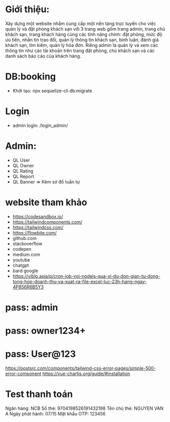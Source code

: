 # Giới thiệu:
Xây dựng một website nhằm cung cấp một nền tảng trực tuyến cho việc quản lý và đặt phòng khách sạn với 3 trang web gồm trang admin, trang chủ khách sạn, trang khách hàng cùng các tính năng chính: đặt phòng, mức độ ưu tiên, nhắn tin trao đổi, quản lý thông tin khách sạn, bình luận, đánh giá khách sạn, tìm kiếm, quản lý hóa đơn. Riêng admin là quản lý và xem các thông tin như các tài khoản trên trang đặt phòng, chủ khách sạn và các danh sách báo cáo của khách hàng.

# DB:booking
+ Khởi tạo: npx sequelize-cli db:migrate
# Login
+ admin login: /login_admin/
# Admin:
+ QL User
+ QL Owner
+ QL Rating
+ QL Report
+ QL Banner
=> Kèm sơ đồ tuần tự 

# website tham khảo
+ https://codesandbox.io/
+ https://tailwindcomponents.com/
+ https://tailwindcss.com/
+ https://flowbite.com/
+ github.com
+ stackoverflow
+ codepen
+ medium.com
+ youtube
+ chatgpt
+ bard google
+ https://viblo.asia/p/cron-job-voi-nodejs-qua-vi-du-don-gian-tu-dong-tong-hop-doanh-thu-va-xuat-ra-file-excel-luc-23h-hang-ngay-4P856R6B5Y3

# pass: admin
# pass: owner1234+
# pass: User@123

https://postsrc.com/components/tailwind-css-error-pages/simple-500-error-component
https://vue-chartjs.org/guide/#installation
# Test thanh toán
Ngân hàng: NCB
Số thẻ: 9704198526191432198
Tên chủ thẻ: NGUYEN VAN A
Ngày phát hành: 07/15
Mật khẩu OTP: 123456


           
